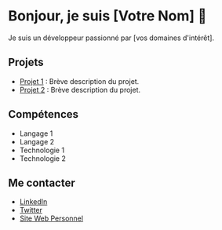 # Bonjour, je suis [Votre Nom] 👋

Je suis un développeur passionné par [vos domaines d'intérêt].

## Projets

- [Projet 1](lien_vers_le_projet) : Brève description du projet.
- [Projet 2](lien_vers_le_projet) : Brève description du projet.

## Compétences

- Langage 1
- Langage 2
- Technologie 1
- Technologie 2

## Me contacter

- [LinkedIn](lien_vers_votre_profil)
- [Twitter](lien_vers_votre_profil)
- [Site Web Personnel](lien_vers_votre_site)
